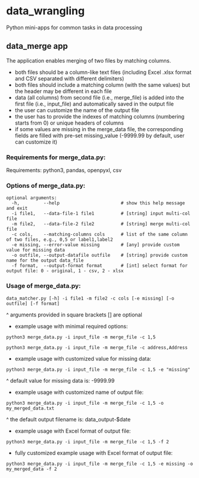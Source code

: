 # data_wrangling
Python mini-apps for common tasks in data processing

## data_merge app
The application enables merging of two files by matching columns. <br>
* both files should be a column-like text files (including Excel .xlsx format and CSV separated with different delimiters)
* both files should include a matching column (with the same values) but the header may be different in each file
* data (all columns) from second file (i.e., merge_file) is added into the first file (i.e., input_file) and automatically saved in the output file
* the user can customize the name of the output file
* the user has to provide the indexes of matching columns (numbering starts from 0) or unique headers of columns
* if some values are missing in the merge_data file, the corresponding fields are filled with pre-set missing_value (-9999.99 by default, user can customize it)

### Requirements for merge_data.py:

Requirements: python3, pandas, openpyxl, csv

### Options of merge_data.py:

```
optional arguments:
  -h,         --help                       # show this help message and exit
  -i file1,   --data-file-1 file1          # [string] input multi-col file
  -m file2,   --data-file-2 file2          # [string] merge multi-col file
  -c cols,    --matching-columns cols      # list of the same column of two files, e.g., 0,5 or label1,label2 
  -e missing, --error-value missing        # [any] provide custom value for missing data
  -o outfile, --output-datafile outfile    # [string] provide custom name for the output data_file
  -f format,  --output-format format       # [int] select format for output file: 0 - original, 1 - csv, 2 - xlsx
```

### Usage of merge_data.py:

```
data_matcher.py [-h] -i file1 -m file2 -c cols [-e missing] [-o outfile] [-f format]
```

^ arguments provided in square brackets [] are optional

* example usage with minimal required options: 

```
python3 merge_data.py -i input_file -m merge_file -c 1,5

python3 merge_data.py -i input_file -m merge_file -c address,Address
```

* example usage with customized value for missing data: 

```
python3 merge_data.py -i input_file -m merge_file -c 1,5 -e "missing"
```

^ default value for missing data is: -9999.99

* example usage with customized name of output file:

```
python3 merge_data.py -i input_file -m merge_file -c 1,5 -o my_merged_data.txt
```

^ the default output filename is: data_output-$date

* example usage with Excel format of output file:

```
python3 merge_data.py -i input_file -m merge_file -c 1,5 -f 2
```

* fully customized example usage with Excel format of output file:

```
python3 merge_data.py -i input_file -m merge_file -c 1,5 -e missing -o my_merged_data -f 2
```

